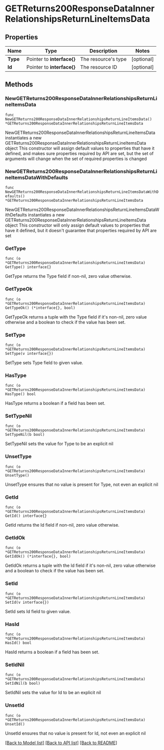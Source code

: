 # GETReturns200ResponseDataInnerRelationshipsReturnLineItemsData

## Properties

Name | Type | Description | Notes
------------ | ------------- | ------------- | -------------
**Type** | Pointer to **interface{}** | The resource&#39;s type | [optional] 
**Id** | Pointer to **interface{}** | The resource ID | [optional] 

## Methods

### NewGETReturns200ResponseDataInnerRelationshipsReturnLineItemsData

`func NewGETReturns200ResponseDataInnerRelationshipsReturnLineItemsData() *GETReturns200ResponseDataInnerRelationshipsReturnLineItemsData`

NewGETReturns200ResponseDataInnerRelationshipsReturnLineItemsData instantiates a new GETReturns200ResponseDataInnerRelationshipsReturnLineItemsData object
This constructor will assign default values to properties that have it defined,
and makes sure properties required by API are set, but the set of arguments
will change when the set of required properties is changed

### NewGETReturns200ResponseDataInnerRelationshipsReturnLineItemsDataWithDefaults

`func NewGETReturns200ResponseDataInnerRelationshipsReturnLineItemsDataWithDefaults() *GETReturns200ResponseDataInnerRelationshipsReturnLineItemsData`

NewGETReturns200ResponseDataInnerRelationshipsReturnLineItemsDataWithDefaults instantiates a new GETReturns200ResponseDataInnerRelationshipsReturnLineItemsData object
This constructor will only assign default values to properties that have it defined,
but it doesn't guarantee that properties required by API are set

### GetType

`func (o *GETReturns200ResponseDataInnerRelationshipsReturnLineItemsData) GetType() interface{}`

GetType returns the Type field if non-nil, zero value otherwise.

### GetTypeOk

`func (o *GETReturns200ResponseDataInnerRelationshipsReturnLineItemsData) GetTypeOk() (*interface{}, bool)`

GetTypeOk returns a tuple with the Type field if it's non-nil, zero value otherwise
and a boolean to check if the value has been set.

### SetType

`func (o *GETReturns200ResponseDataInnerRelationshipsReturnLineItemsData) SetType(v interface{})`

SetType sets Type field to given value.

### HasType

`func (o *GETReturns200ResponseDataInnerRelationshipsReturnLineItemsData) HasType() bool`

HasType returns a boolean if a field has been set.

### SetTypeNil

`func (o *GETReturns200ResponseDataInnerRelationshipsReturnLineItemsData) SetTypeNil(b bool)`

 SetTypeNil sets the value for Type to be an explicit nil

### UnsetType
`func (o *GETReturns200ResponseDataInnerRelationshipsReturnLineItemsData) UnsetType()`

UnsetType ensures that no value is present for Type, not even an explicit nil
### GetId

`func (o *GETReturns200ResponseDataInnerRelationshipsReturnLineItemsData) GetId() interface{}`

GetId returns the Id field if non-nil, zero value otherwise.

### GetIdOk

`func (o *GETReturns200ResponseDataInnerRelationshipsReturnLineItemsData) GetIdOk() (*interface{}, bool)`

GetIdOk returns a tuple with the Id field if it's non-nil, zero value otherwise
and a boolean to check if the value has been set.

### SetId

`func (o *GETReturns200ResponseDataInnerRelationshipsReturnLineItemsData) SetId(v interface{})`

SetId sets Id field to given value.

### HasId

`func (o *GETReturns200ResponseDataInnerRelationshipsReturnLineItemsData) HasId() bool`

HasId returns a boolean if a field has been set.

### SetIdNil

`func (o *GETReturns200ResponseDataInnerRelationshipsReturnLineItemsData) SetIdNil(b bool)`

 SetIdNil sets the value for Id to be an explicit nil

### UnsetId
`func (o *GETReturns200ResponseDataInnerRelationshipsReturnLineItemsData) UnsetId()`

UnsetId ensures that no value is present for Id, not even an explicit nil

[[Back to Model list]](../README.md#documentation-for-models) [[Back to API list]](../README.md#documentation-for-api-endpoints) [[Back to README]](../README.md)


